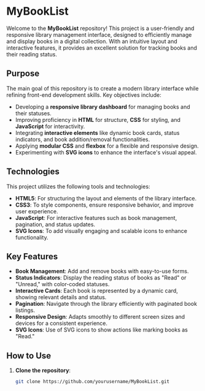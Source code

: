 # MyBookList

Welcome to the **MyBookList** repository! This project is a user-friendly and responsive library management interface, designed to efficiently manage and display books in a digital collection. With an intuitive layout and interactive features, it provides an excellent solution for tracking books and their reading status.

## Purpose

The main goal of this repository is to create a modern library interface while refining front-end development skills. Key objectives include:

- Developing a **responsive library dashboard** for managing books and their statuses.
- Improving proficiency in **HTML** for structure, **CSS** for styling, and **JavaScript** for interactivity.
- Integrating **interactive elements** like dynamic book cards, status indicators, and book addition/removal functionalities.
- Applying **modular CSS** and **flexbox** for a flexible and responsive design.
- Experimenting with **SVG icons** to enhance the interface's visual appeal.

## Technologies

This project utilizes the following tools and technologies:

- **HTML5**: For structuring the layout and elements of the library interface.
- **CSS3**: To style components, ensure responsive behavior, and improve user experience.
- **JavaScript**: For interactive features such as book management, pagination, and status updates.
- **SVG Icons**: To add visually engaging and scalable icons to enhance functionality.

## Key Features

- **Book Management**: Add and remove books with easy-to-use forms.
- **Status Indicators**: Display the reading status of books as "Read" or "Unread," with color-coded statuses.
- **Interactive Cards**: Each book is represented by a dynamic card, showing relevant details and status.
- **Pagination**: Navigate through the library efficiently with paginated book listings.
- **Responsive Design**: Adapts smoothly to different screen sizes and devices for a consistent experience.
- **SVG Icons**: Use of SVG icons to show actions like marking books as "Read."

## How to Use

1. **Clone the repository**:

   ```bash
   git clone https://github.com/yourusername/MyBookList.git
